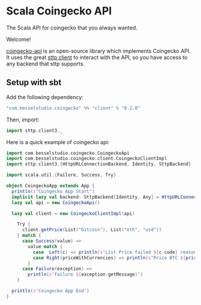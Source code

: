 Scala Coingecko API
===================

The Scala API for coingecko that you always wanted.

Welcome!

[coingecko-api](https://github.com/BesselStudio/coingecko) is an open-source library which implements Coingecko API. 
It uses the great [sttp client](https://github.com/softwaremill/sttp) to interact with the API, so you have access to
any backend that sttp supports.

## Setup with sbt

Add the following dependency:

```scala
"com.besselstudio.coingecko" %% "client" % "0.2.0"
```

Then, import:

```scala
import sttp.client3._
```

Here is a quick example of coingecko api:

```scala
import com.besselstudio.coingecko.CoingeckoApi
import com.besselstudio.coingecko.client.CoingeckoClientImpl
import sttp.client3.{HttpURLConnectionBackend, Identity, SttpBackend}

import scala.util.{Failure, Success, Try}

object CoingeckoApp extends App {
  println(s"Coingecko App Start")
  implicit lazy val backend: SttpBackend[Identity, Any] = HttpURLConnectionBackend()
  lazy val api = new CoingeckoApi()

  lazy val client = new CoingeckoClientImpl(api)

    Try {
      client.getPrice(List("bitcoin"), List("eth", "usd"))
    } match {
      case Success(value) =>
        value match {
          case  Left(c) => println(s"List Price failed ${c.code} reason ${c.error}")
          case Right(priceWithCurrencies) => println(s"Price BTC ${priceWithCurrencies("bitcoin").mkString(",")}")
        }
      case Failure(exception) =>
        println(s"Failure ${exception.getMessage}")
    }

  println(s"Coingecko App End")
}
```